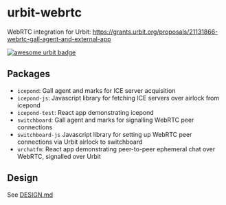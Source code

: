 # urbit-webrtc
WebRTC integration for Urbit: https://grants.urbit.org/proposals/21131866-webrtc-gall-agent-and-external-app

[![awesome urbit badge](https://img.shields.io/badge/~-awesome%20urbit-lightgrey)](https://github.com/urbit/awesome-urbit)

## Packages
- `icepond`: Gall agent and marks for ICE server acquisition
- `icepond-js`: Javascript library for fetching ICE servers over airlock from icepond
- `icepond-test`: React app demonstrating icepond
- `switchboard`: Gall agent and marks for signalling WebRTC peer connections
- `switchboard-js` Javascript library for setting up WebRTC peer connections via Urbit airlock to switchboard
- `urchatfm`: React app demonstrating peer-to-peer ephemeral chat over WebRTC, signalled over Urbit

## Design
See [DESIGN.md](DESIGN.md)
